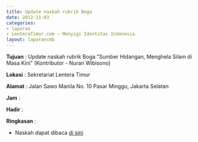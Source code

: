 ```yaml
---
title: Update naskah rubrik Boga
date: 2012-11-03
categories:
- laporan
- LenteraTimur.com – Menyigi Identitas Indonesia
layout: laporancmb
---
```



**Tujuan** : Update naskah rubrik Boga "Sumber Hidangan, Menghela Silam di Masa Kini" (Kontributor - Nuran Wibisono)

**Lokasi** : Sekretariat Lentera Timur 

**Alamat** : Jalan Sawo Manila No. 10 Pasar Minggu, Jakarta Selatan

**Jam** : 

**Hadir** :  


**Ringkasan** : 
* Naskah dapat dibaca [di sini](http://www.lenteratimur.com/2012/11/sumber-hidangan-menghela-silam-di-masa-kini/)
